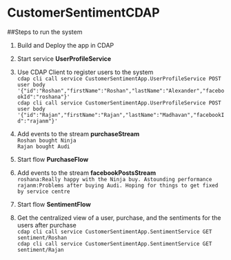 # CustomerSentimentCDAP

##Steps to run the system

1. Build and Deploy the app in CDAP

2. Start service **UserProfileService**

3. Use CDAP Client to register users to the system<br/>
    `cdap cli call service CustomerSentimentApp.UserProfileService POST user body '{"id":"Roshan","firstName":"Roshan","lastName":"Alexander","facebookId":"roshana"}'`<br/>
    `cdap cli call service CustomerSentimentApp.UserProfileService POST user body '{"id":"Rajan","firstName":"Rajan","lastName":"Madhavan","facebookId":"rajanm"}'`

4. Add events to the stream **purchaseStream**<br/>
`Roshan bought Ninja`<br/>
`Rajan bought Audi`<br/>

5. Start flow **PurchaseFlow**	

6. Add events to the stream **facebookPostsStream**<br/>
`roshana:Really happy with the Ninja buy. Astounding performance`<br/>
`rajanm:Problems after buying Audi. Hoping for things to get fixed by service centre`

7. Start flow **SentimentFlow**	

8. Get the centralized view of a user, purchase, and the sentiments for the users after purchase<br/>
    `cdap cli call service CustomerSentimentApp.SentimentService GET sentiment/Roshan`<br/>
    `cdap cli call service CustomerSentimentApp.SentimentService GET sentiment/Rajan`


